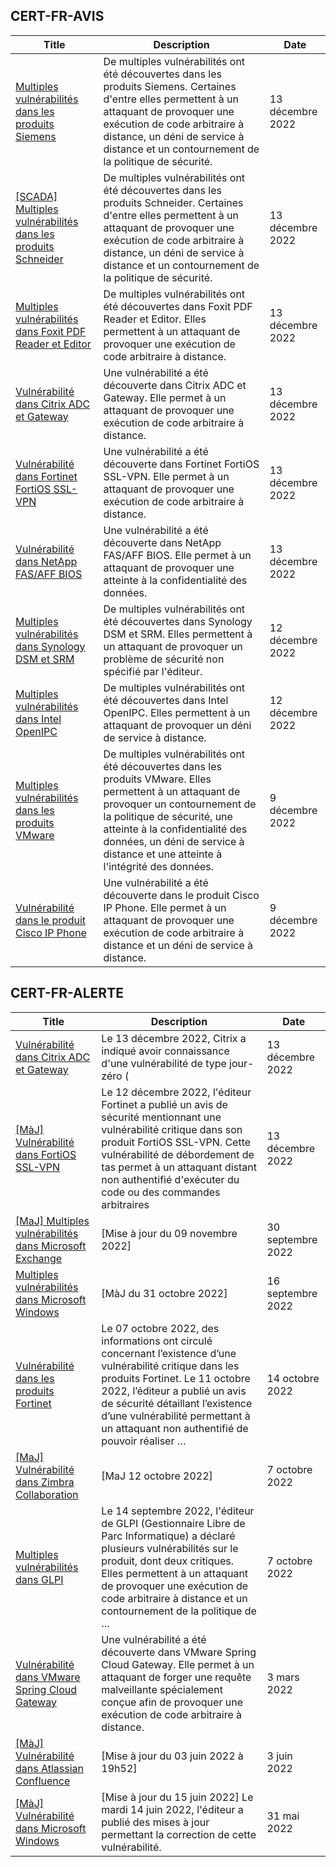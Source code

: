 
## CERT-FR-AVIS
|Title|Description|Date|
|---|---|---|
| [Multiples vulnérabilités dans les produits Siemens](https://www.cert.ssi.gouv.fr/avis/CERTFR-2022-AVI-1094/) | De multiples vulnérabilités ont été découvertes dans les produits Siemens. Certaines d'entre elles permettent à un attaquant de provoquer une exécution de code arbitraire à distance, un déni de service à distance et un contournement de la politique de sécurité. | 13 décembre 2022 |
| [[SCADA] Multiples vulnérabilités dans les produits Schneider](https://www.cert.ssi.gouv.fr/avis/CERTFR-2022-AVI-1093/) | De multiples vulnérabilités ont été découvertes dans les produits Schneider. Certaines d'entre elles permettent à un attaquant de provoquer une exécution de code arbitraire à distance, un déni de service à distance et un contournement de la politique de sécurité. | 13 décembre 2022 |
| [Multiples vulnérabilités dans Foxit PDF Reader et Editor](https://www.cert.ssi.gouv.fr/avis/CERTFR-2022-AVI-1092/) | De multiples vulnérabilités ont été découvertes dans Foxit PDF Reader et Editor. Elles permettent à un attaquant de provoquer une exécution de code arbitraire à distance. | 13 décembre 2022 |
| [Vulnérabilité dans Citrix ADC et Gateway](https://www.cert.ssi.gouv.fr/avis/CERTFR-2022-AVI-1091/) | Une vulnérabilité a été découverte dans Citrix ADC et Gateway. Elle permet à un attaquant de provoquer une exécution de code arbitraire à distance. | 13 décembre 2022 |
| [Vulnérabilité dans Fortinet FortiOS SSL-VPN](https://www.cert.ssi.gouv.fr/avis/CERTFR-2022-AVI-1090/) | Une vulnérabilité a été découverte dans Fortinet FortiOS SSL-VPN. Elle permet à un attaquant de provoquer une exécution de code arbitraire à distance. | 13 décembre 2022 |
| [Vulnérabilité dans NetApp FAS/AFF BIOS](https://www.cert.ssi.gouv.fr/avis/CERTFR-2022-AVI-1089/) | Une vulnérabilité a été découverte dans NetApp FAS/AFF BIOS. Elle permet à un attaquant de provoquer une atteinte à la confidentialité des données. | 13 décembre 2022 |
| [Multiples vulnérabilités dans Synology DSM et SRM](https://www.cert.ssi.gouv.fr/avis/CERTFR-2022-AVI-1088/) | De multiples vulnérabilités ont été découvertes dans Synology DSM et SRM. Elles permettent à un attaquant de provoquer un problème de sécurité non spécifié par l'éditeur. | 12 décembre 2022 |
| [Multiples vulnérabilités dans Intel OpenIPC](https://www.cert.ssi.gouv.fr/avis/CERTFR-2022-AVI-1087/) | De multiples vulnérabilités ont été découvertes dans Intel OpenIPC. Elles permettent à un attaquant de provoquer un déni de service à distance. | 12 décembre 2022 |
| [Multiples vulnérabilités dans les produits VMware](https://www.cert.ssi.gouv.fr/avis/CERTFR-2022-AVI-1086/) | De multiples vulnérabilités ont été découvertes dans les produits VMware. Elles permettent à un attaquant de provoquer un contournement de la politique de sécurité, une atteinte à la confidentialité des données, un déni de service à distance et une atteinte à l'intégrité des données. | 9 décembre 2022 |
| [Vulnérabilité dans le produit Cisco IP Phone](https://www.cert.ssi.gouv.fr/avis/CERTFR-2022-AVI-1085/) | Une vulnérabilité a été découverte dans le produit Cisco IP Phone. Elle permet à un attaquant de provoquer une exécution de code arbitraire à distance et un déni de service à distance. | 9 décembre 2022 |
## CERT-FR-ALERTE
|Title|Description|Date|
|---|---|---|
| [Vulnérabilité dans Citrix ADC et Gateway](https://www.cert.ssi.gouv.fr/alerte/CERTFR-2022-ALE-013/) | Le 13 décembre 2022, Citrix a indiqué avoir connaissance d'une vulnérabilité de type jour-zéro ( | 13 décembre 2022 |
| [[MàJ] Vulnérabilité dans FortiOS SSL-VPN](https://www.cert.ssi.gouv.fr/alerte/CERTFR-2022-ALE-012/) | Le 12 décembre 2022, l'éditeur Fortinet a publié un avis de sécurité mentionnant une vulnérabilité critique dans son produit FortiOS SSL-VPN. Cette vulnérabilité de débordement de tas permet à un attaquant distant non authentifié d'exécuter du code ou des commandes arbitraires  | 13 décembre 2022 |
| [[MaJ] Multiples vulnérabilités dans Microsoft Exchange](https://www.cert.ssi.gouv.fr/alerte/CERTFR-2022-ALE-008/) | [Mise à jour du 09 novembre 2022] | 30 septembre 2022 |
| [Multiples vulnérabilités dans Microsoft Windows](https://www.cert.ssi.gouv.fr/alerte/CERTFR-2022-ALE-007/) | [MàJ du 31 octobre 2022] | 16 septembre 2022 |
| [Vulnérabilité dans les produits Fortinet](https://www.cert.ssi.gouv.fr/alerte/CERTFR-2022-ALE-011/) | Le 07 octobre 2022, des informations ont circulé concernant l’existence d’une vulnérabilité critique dans les produits Fortinet. Le 11 octobre 2022, l’éditeur a publié un avis de sécurité détaillant l’existence d’une vulnérabilité permettant à un attaquant non authentifié de pouvoir réaliser … | 14 octobre 2022 |
| [[MaJ] Vulnérabilité dans Zimbra Collaboration](https://www.cert.ssi.gouv.fr/alerte/CERTFR-2022-ALE-009/) | [MaJ 12 octobre 2022]  | 7 octobre 2022 |
| [Multiples vulnérabilités dans GLPI](https://www.cert.ssi.gouv.fr/alerte/CERTFR-2022-ALE-010/) | Le 14 septembre 2022, l'éditeur de GLPI (Gestionnaire Libre de Parc Informatique) a déclaré plusieurs vulnérabilités sur le produit, dont deux critiques. Elles permettent à un attaquant de provoquer une exécution de code arbitraire à distance et un contournement de la politique de … | 7 octobre 2022 |
| [Vulnérabilité dans VMware Spring Cloud Gateway](https://www.cert.ssi.gouv.fr/alerte/CERTFR-2022-ALE-002/) | Une vulnérabilité a été découverte dans VMware Spring Cloud Gateway. Elle permet à un attaquant de forger une requête malveillante spécialement conçue afin de provoquer une exécution de code arbitraire à distance. | 3 mars 2022 |
| [[MàJ] Vulnérabilité dans Atlassian Confluence](https://www.cert.ssi.gouv.fr/alerte/CERTFR-2022-ALE-006/) | [Mise à jour du 03 juin 2022 à 19h52] | 3 juin 2022 |
| [[MàJ] Vulnérabilité dans Microsoft Windows](https://www.cert.ssi.gouv.fr/alerte/CERTFR-2022-ALE-005/) | [Mise à jour du 15 juin 2022] Le mardi 14 juin 2022, l'éditeur a publié des mises à jour permettant la correction de cette vulnérabilité.  | 31 mai 2022 |
